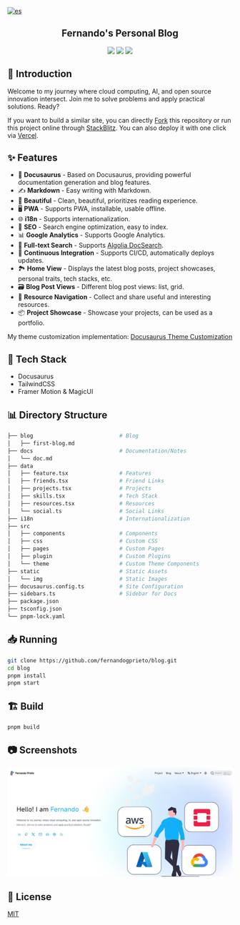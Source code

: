 [![es](https://img.shields.io/badge/lang-es-blue.svg)](https://github.com/fernandogprieto/blog/blob/main/README.es.md)

<h2 align="center">
Fernando's Personal Blog
</h2>

<p align="center">
<a href="https://vercel.com/new/clone?repository-url=https://github.com/fernandogprieto/blog/tree/main&project-name=blog&repo-name=blog" rel="nofollow"><img src="https://vercel.com/button"></a>
<a href="https://app.netlify.com/start/deploy?repository=https://github.com/fernandogprieto/blog" rel="nofollow"><img src="https://www.netlify.com/img/deploy/button.svg"></a>
<a href="https://stackblitz.com/github/fernandogprieto/blog" rel="nofollow"><img src="https://developer.stackblitz.com/img/open_in_stackblitz.svg"></a>
</p>

## 👋 Introduction

Welcome to my journey where cloud computing, AI, and open source innovation intersect. Join me to solve problems and apply practical solutions. Ready?

If you want to build a similar site, you can directly [Fork](https://github.com/kuizuo/fernandogprieto/fork) this repository or run this project online through [StackBlitz](https://stackblitz.com/github/fernandogprieto/blog). You can also deploy it with one click via [Vercel](https://vercel.com/new/clone?repository-url=https://github.com/fernandogprieto/blog/tree/main&project-name=blog&repo-name=blog).

## ✨ Features

- 🦖 **Docusaurus** - Based on Docusaurus, providing powerful documentation generation and blog features.
- ✍️ **Markdown** - Easy writing with Markdown.
- 🎨 **Beautiful** - Clean, beautiful, prioritizes reading experience.
- 🖥️ **PWA** - Supports PWA, installable, usable offline.
- 🌐 **i18n** - Supports internationalization.
- 💯 **SEO** - Search engine optimization, easy to index.
- 📊 **Google Analytics** - Supports Google Analytics.
- 🔎 **Full-text Search** - Supports [Algolia DocSearch](https://github.com/algolia/docsearch).
- 🚀 **Continuous Integration** - Supports CI/CD, automatically deploys updates.
- 🏞️ **Home View** - Displays the latest blog posts, project showcases, personal traits, tech stacks, etc.
- 🗃️ **Blog Post Views** - Different blog post views: list, grid.
- 🌈 **Resource Navigation** - Collect and share useful and interesting resources.
- 📦 **Project Showcase** - Showcase your projects, can be used as a portfolio.

My theme customization implementation: [Docusaurus Theme Customization](https://www.fernandogprieto.com/docs/docusuarus-intro)

## :wrench: Tech Stack

- Docusaurus
- TailwindCSS
- Framer Motion & MagicUI

## 📊 Directory Structure

```bash
├── blog                           # Blog
│   ├── first-blog.md
├── docs                           # Documentation/Notes
│   └── doc.md
├── data
│   ├── feature.tsx                # Features
│   ├── friends.tsx                # Friend Links
│   ├── projects.tsx               # Projects
│   ├── skills.tsx                 # Tech Stack
│   ├── resources.tsx              # Resources
│   └── social.ts                  # Social Links
├── i18n                           # Internationalization
├── src
│   ├── components                 # Components
│   ├── css                        # Custom CSS
│   ├── pages                      # Custom Pages
│   ├── plugin                     # Custom Plugins
│   └── theme                      # Custom Theme Components
├── static                         # Static Assets
│   └── img                        # Static Images
├── docusaurus.config.ts           # Site Configuration
├── sidebars.ts                    # Sidebar for Docs
├── package.json
├── tsconfig.json
└── pnpm-lock.yaml
```

## 📥 Running

```bash
git clone https://github.com/fernandogprieto/blog.git
cd blog
pnpm install
pnpm start
```

## 🏗️ Build

```bash
pnpm build
```

## 📷 Screenshots

<img width="1471" alt="Live Demo" src="https://github.com/fernandogprieto/blog/blob/main/static/img/og.png?raw=true"> 

## 📝 License

[MIT](./LICENSE)